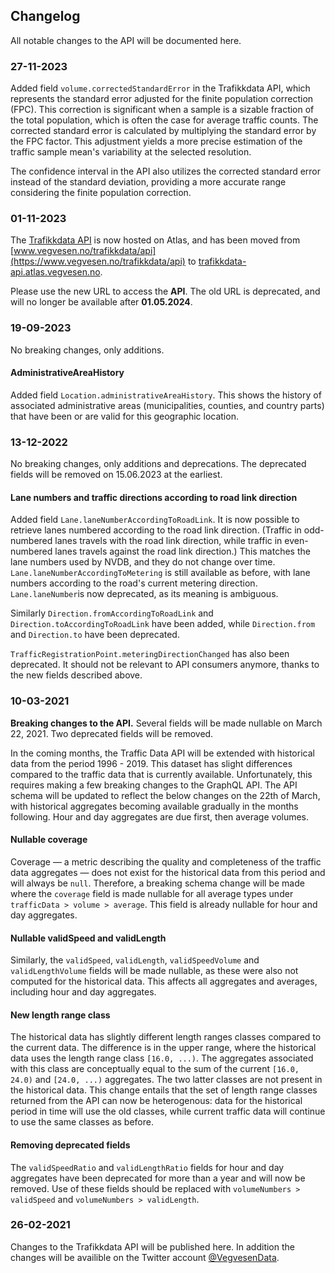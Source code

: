 ## Changelog

All notable changes to the API will be documented here.

### 27-11-2023

Added field `volume.correctedStandardError` in the Trafikkdata API, which represents the standard error adjusted for the finite population correction (FPC). This correction is significant when a sample is a sizable fraction of the total population, which is often the case for average traffic counts. The corrected standard error is calculated by multiplying the standard error by the FPC factor. This adjustment yields a more precise estimation of the traffic sample mean's variability at the selected resolution.

The confidence interval in the API also utilizes the corrected standard error instead of the standard deviation, providing a more accurate range considering the finite population correction.


### 01-11-2023

The [Trafikkdata API](https://trafikkdata-api.atlas.vegvesen.no) is now hosted on Atlas, and has been moved from [www.vegvesen.no/trafikkdata/api](https://www.vegvesen.no/trafikkdata/api) to [trafikkdata-api.atlas.vegvesen.no](https://trafikkdata-api.atlas.vegvesen.no).

Please use the new URL to access the **API**. The old URL is deprecated, and will no longer be available after **01.05.2024**.

### 19-09-2023

No breaking changes, only additions.

#### AdministrativeAreaHistory

Added field `Location.administrativeAreaHistory`. This shows the history of associated administrative areas (municipalities, counties, and country parts) that have been or are valid for this geographic location.

### 13-12-2022

No breaking changes, only additions and deprecations. The deprecated fields will be removed on 15.06.2023 at the earliest.

#### Lane numbers and traffic directions according to road link direction

Added field `Lane.laneNumberAccordingToRoadLink`. It is now possible to retrieve lanes numbered according to the road link direction. (Traffic in odd-numbered lanes travels with the road link direction, while traffic in even-numbered lanes travels against the road link direction.) This matches the lane numbers used by NVDB, and they do not change over time. `Lane.laneNumberAccordingToMetering` is still available as before, with lane numbers according to the road's current metering direction. `Lane.laneNumber`is now deprecated, as its meaning is ambiguous.

Similarly `Direction.fromAccordingToRoadLink` and `Direction.toAccordingToRoadLink` have been added, while `Direction.from` and `Direction.to` have been deprecated.

`TrafficRegistrationPoint.meteringDirectionChanged` has also been deprecated. It should not be relevant to API consumers anymore, thanks to the new fields described above.

### 10-03-2021

**Breaking changes to the API.** Several fields will be made nullable on March 22, 2021. Two deprecated fields will be removed.

In the coming months, the Traffic Data API will be extended with historical data from the period 1996 - 2019. This dataset has slight differences compared to the traffic data that is currently available. Unfortunately, this requires making a few breaking changes to the GraphQL API. The API schema will be updated to reflect the below changes on the 22th of March, with historical aggregates becoming available gradually in the months following. Hour and day aggregates are due first, then average volumes.

#### Nullable coverage

Coverage &mdash; a metric describing the quality and completeness of the traffic data aggregates &mdash; does not exist for the historical data from this period and will always be `null`. Therefore, a breaking schema change will be made where the `coverage` field is made nullable for all average types under `trafficData > volume > average`. This field is already nullable for hour and day aggregates.

#### Nullable validSpeed and validLength

Similarly, the `validSpeed`, `validLength`, `validSpeedVolume` and `validLengthVolume` fields will be made nullable, as these were also not computed for the historical data. This affects all aggregates and averages, including hour and day aggregates.

#### New length range class

The historical data has slightly different length ranges classes compared to the current data. The difference is in the upper range, where the historical data uses the length range class `[16.0, ...)`. The aggregates associated with this class are conceptually equal to the sum of the current `[16.0, 24.0)` and `[24.0, ...)` aggregates. The two latter classes are not present in the historical data. This change entails that the set of length range classes returned from the API can now be heterogenous: data for the historical period in time will use the old classes, while current traffic data will continue to use the same classes as before.

#### Removing deprecated fields

The `validSpeedRatio` and `validLengthRatio` fields for hour and day aggregates have been deprecated for more than a year and will now be removed. Use of these fields should be replaced with `volumeNumbers > validSpeed` and `volumeNumbers > validLength`.

### 26-02-2021

Changes to the Trafikkdata API will be published here. In addition the changes will be availible on the Twitter account [@VegvesenData](https://twitter.com/vegvesendata).
